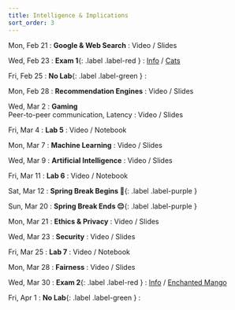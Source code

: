 ```yaml
---
title: Intelligence & Implications
sort_order: 3
---
```


Mon, Feb 21
: **Google & Web Search**
  : Video / Slides

Wed, Feb 23
: **Exam 1**{: .label .label-red }
  : [Info](#exam-1) / [Cats](https://www.youtube.com/results?search_query=cats)

Fri, Feb 25
: **No Lab**{: .label .label-green }
  : 

Mon, Feb 28
: **Recommendation Engines**
  : Video / Slides

Wed, Mar 2
: **Gaming** <br> Peer-to-peer communication, Latency
  : Video / Slides

Fri, Mar 4
: **Lab 5**
  : Video / Notebook

Mon, Mar 7
: **Machine Learning**
  : Video / Slides

Wed, Mar 9
: **Artificial Intelligence**
  : Video / Slides

Fri, Mar 11
: **Lab 6**
  : Video / Notebook

Sat, Mar 12
: **Spring Break Begins 🥳**{: .label .label-purple }

Sun, Mar 20
: **Spring Break Ends 😔**{: .label .label-purple }

Mon, Mar 21
: **Ethics & Privacy**
  : Video / Slides

Wed, Mar 23
: **Security**
  : Video / Slides

Fri, Mar 25
: **Lab 7**
  : Video / Notebook

Mon, Mar 28
: **Fairness**
  : Video / Slides

Wed, Mar 30
: **Exam 2**{: .label .label-red }
  : [Info](#exam-2) / [Enchanted Mango](assets/images/mango.jpg)

Fri, Apr 1
: **No Lab**{: .label .label-green }
  : 